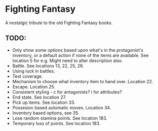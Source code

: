 ﻿# Fighting Fantasy

A nostalgic tribute to the old Fighting Fantasy books.

## TODO:

- Only show some options based upon what's in the protagonist's inventory, or a default action if none of the items are available. See location 5 for e.g. Might need to alter description also.
- Battle. See locations 13, 22, 25, 28.
- Using luck in battles.
- Test coverage.
- Mechanism to choose what inventory item to hand over. Location 22.
- Escape. Location 25.
- Consistent styling - c for antagonists? i for attributes?
- End state. See location 27.
- Pick up items. See location 33.
- Possesion based automatic moves. Location 34.
- Inventory based options, see 35.
- Lose random stamina points. See location 183.
- Temporary loss of points. See location 183.